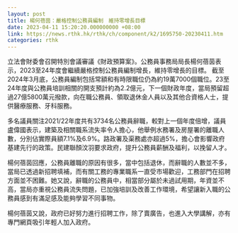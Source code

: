 ```yaml
---
layout: post
title: 楊何蓓茵：嚴格控制公務員編制　維持零增長目標
date: 2023-04-11 15:20:20.000000000 +08:00
link: https://news.rthk.hk/rthk/ch/component/k2/1695750-20230411.htm
categories: rthk
---
```


立法會財委會召開特別會議審議《財政預算案》。公務員事務局局長楊何蓓茵表示，2023至24年度會繼續嚴格控制公務員編制增長，維持零增長的目標。 截至2024年3月底，公務員編制包括常額和有時限職位仍為約19萬7000個職位。23至24年度與公務員培訓相關的開支預計約為2.2億元，下一個財政年度，當局預留超過27億5800萬元撥款，向在職公務員、領取退休金人員以及其他合資格人士，提供醫療服務、牙科服務。

多名議員關注2021/22年度共有3734名公務員辭職，較對上一個年度倍增，議員盧偉國表示，建築及相關職系流失率令人擔心，他舉例水務署及房屋署的離職人數，分別佔實際員額7.1%及6.9%。路政署及渠務處亦超過5%，擔心會影響政府基建先行的政策。民建聯顏汶羽要求政府，提升公務員薪酬及福利，以挽留人才。

楊何蓓茵回應，公務員離職的原因有很多，當中包括退休，而辭職的人數並不多，當局已透過新招聘填補，而有關工務的專業職系一直受市場歡迎，工務部門在招聘方面並不困難。她又說，辭職的公務員中，相當部分屬於未過試用期，年資並不高，當局亦重視公務員流失問題，已加強培訓及改善工作環境，希望讓新入職的公務員感到有滿足感及能夠學習不同事物。

楊何蓓茵又說，政府已好努力進行招聘工作，除了賣廣告，也進入大學講解，亦有專門網頁吸引年輕人加入政府。
